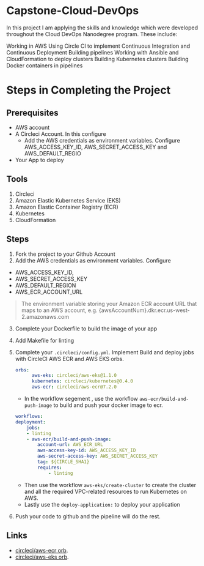 # Capstone-Cloud-DevOps
In this project I am applying the skills and knowledge which were developed throughout the Cloud DevOps Nanodegree program. These include:

Working in AWS
Using Circle CI to implement Continuous Integration and Continuous Deployment
Building pipelines
Working with Ansible and CloudFormation to deploy clusters
Building Kubernetes clusters
Building Docker containers in pipelines

# Steps in Completing the Project 

## Prerequisites
- AWS account
- A Circleci Account. In this configure
    - Add the AWS credentials as environment variables. Configure AWS_ACCESS_KEY_ID, AWS_SECRET_ACCESS_KEY and AWS_DEFAULT_REGIO
- Your App to deploy

## Tools
1. Circleci
2. Amazon Elastic Kubernetes Service (EKS)
3. Amazon Elastic Container Registry (ECR)
4. Kubernetes
5. CloudFormation

## Steps
1. Fork the project to your Github Account
2. Add the AWS credentials as environment variables. Configure 
 
  - AWS_ACCESS_KEY_ID, 
  - AWS_SECRET_ACCESS_KEY 
  - AWS_DEFAULT_REGION
  - AWS_ECR_ACCOUNT_URL 
   > The environment variable storing your Amazon ECR account URL that maps to an AWS account, e.g. {awsAccountNum}.dkr.ecr.us-west-2.amazonaws.com
 
3. Complete your Dockerfile to build the image of your app
4. Add Makefile for linting
5. Complete your  ``` .circleci/config.yml ```. Implement Build and deploy jobs with CircleCI AWS ECR and AWS EKS orbs.

    ```yml 
    orbs:
          aws-eks: circleci/aws-eks@1.1.0
          kubernetes: circleci/kubernetes@0.4.0
          aws-ecr: circleci/aws-ecr@7.2.0  
    ```
    
    - In the workflow segement , use the workflow ```aws-ecr/build-and-push-image``` to build and push your docker image to ecr.
    ```yml
    workflows:
    deployment:
        jobs:
        - linting
        - aws-ecr/build-and-push-image:
            account-url: AWS_ECR_URL
            aws-access-key-id: AWS_ACCESS_KEY_ID
            aws-secret-access-key: AWS_SECRET_ACCESS_KEY
            tag: ${CIRCLE_SHA1}
            requires:
                - linting 
    ```

    - Then use the workflow ```aws-eks/create-cluster``` to create the cluster and all the required VPC-related resources to run Kubernetes on AWS.
    - Lastly use the ```deploy-application:``` to deploy your application
6. Push your code to github and the pipeline will do the rest.


## Links
- [circleci/aws-ecr orb](https://circleci.com/developer/orbs/orb/circleci/aws-ecr).
- [circleci/aws-eks orb](https://circleci.com/developer/orbs/orb/circleci/aws-eks).
